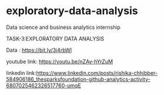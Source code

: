 # exploratory-data-analysis

Data science and business analytics internship

TASK-3:EXPLORATORY DATA ANALYSIS


Data : https://bit.ly/3i4rbWl

youtube link: https://youtu.be/nZAv-hYrZuM

linkedin link:https://www.linkedin.com/posts/rishika-chhibber-584906186_thesparksfoundation-github-analytics-activity-6807025462326517760-umqE
